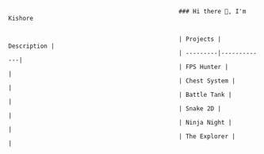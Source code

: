                                                     ### Hi there 👋, I'm Kishore 
                                                    
                                                    
                                                    | Projects | Description |
                                                    | ---------|-------------|
                                                    | FPS Hunter |           |
                                                    | Chest System |         |
                                                    | Battle Tank |          |
                                                    | Snake 2D |             |
                                                    | Ninja Night |          |
                                                    | The Explorer |         |



<!--
**Kishore-Karic/Kishore-Karic** is a ✨ _special_ ✨ repository because its `README.md` (this file) appears on your GitHub profile.

Here are some ideas to get you started:

- 🔭 I’m currently working on ...
- 🌱 I’m currently learning ...
- 👯 I’m looking to collaborate on ...
- 🤔 I’m looking for help with ...
- 💬 Ask me about ...
- 📫 How to reach me: ...
- 😄 Pronouns: ...
- ⚡ Fun fact: ...
-->
